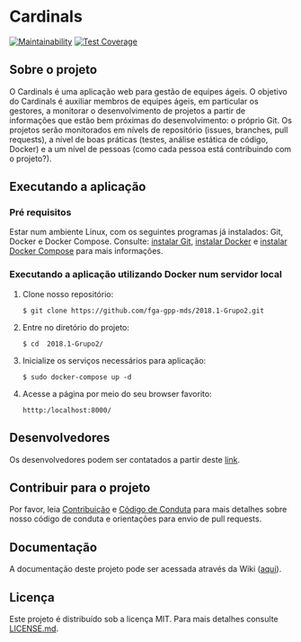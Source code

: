 # Cardinals

[![Maintainability](https://api.codeclimate.com/v1/badges/eed50c895d14a830236a/maintainability)](https://codeclimate.com/github/fga-gpp-mds/2018.1-Cardinals/maintainability)
[![Test Coverage](https://api.codeclimate.com/v1/badges/eed50c895d14a830236a/test_coverage)](https://codeclimate.com/github/fga-gpp-mds/2018.1-Cardinals/test_coverage)

## Sobre o projeto
O Cardinals é uma aplicação web para gestão de equipes ágeis. O objetivo do Cardinals é auxiliar membros de equipes ágeis, em particular os gestores, a monitorar o desenvolvimento de projetos a partir de informações que estão bem próximas do desenvolvimento: o próprio Git. Os projetos serão monitorados em nívels de repositório (issues, branches, pull requests), a nível de boas práticas (testes, análise estática de código, Docker) e a um nível de pessoas (como cada pessoa está contribuindo com o projeto?).

## Executando a aplicação

### Pré requisitos
Estar num ambiente Linux, com os seguintes programas já instalados: Git, Docker e Docker Compose. Consulte: [instalar Git](https://gist.github.com/derhuerst/1b15ff4652a867391f03#file-linux-md), [instalar Docker](https://docs.docker.com/install/) e [instalar Docker Compose](https://docs.docker.com/compose/install/) para mais informações.

### Executando a aplicação utilizando Docker num servidor local

1. Clone nosso repositório:

    `` $ git clone https://github.com/fga-gpp-mds/2018.1-Grupo2.git ``
    
2. Entre no diretório do projeto:

    `` $ cd  2018.1-Grupo2/ ``

3. Inicialize os serviços necessários para aplicação:

    `` $ sudo docker-compose up -d ``

4. Acesse a página por meio do seu browser favorito:

    `` htttp:/localhost:8000/ `` 


## Desenvolvedores
Os desenvolvedores podem ser contatados a partir deste [link](https://github.com/fga-gpp-mds/2018.1-Grupo2/wiki).

## Contribuir para o projeto
Por favor, leia [Contribuição](https://github.com/fga-gpp-mds/2018.1-Grupo2/blob/master/CONTRIBUTING.md) e [Código de Conduta](https://github.com/fga-gpp-mds/2018.1-Grupo2/blob/master/CODE_OF_CONDUCT.md) para mais detalhes sobre nosso código de conduta e orientações para envio de pull requests.

## Documentação
A documentação deste projeto pode ser acessada através da Wiki ([aqui](https://github.com/fga-gpp-mds/2018.1-Grupo2/wiki)).

## Licença
Este projeto é distribuído sob a licença MIT. Para mais detalhes consulte [LICENSE.md](https://github.com/fga-gpp-mds/2018.1-Grupo2/blob/master/LICENSE).
